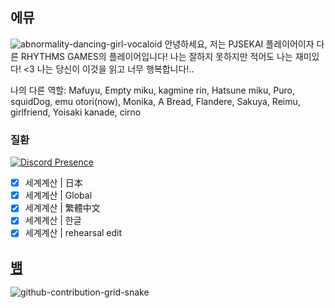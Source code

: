 ## 에뮤
![abnormality-dancing-girl-vocaloid](https://user-images.githubusercontent.com/117464679/211882563-592c52be-b82a-4ee5-9640-df673d150d4d.gif)
안녕하세요, 저는 PJSEKAI 플레이어이자 다른 RHYTHMS GAMES의 플레이어입니다! 나는 잘하지 못하지만 적어도 나는 재미있다! <3 나는 당신이 이것을 읽고 너무 행복합니다!..

나의 다른 역할: Mafuyu, Empty miku, kagmine rin, Hatsune miku, Puro, squidDog, emu otori(now), Monika, A Bread, Flandere, Sakuya, Reimu, girlfriend, Yoisaki kanade, cirno

### 질환
[![Discord Presence](https://lanyard-profile-readme.vercel.app/api/891490390794964992?theme=%?bg=ff66bC&animated=true&hideDiscrim=true&borderRadius=30px&idleMessage=아마도%20세계계산)](https://discord.com/users/891490390794964992)

- [x] 세계계산 | 日本
- [x] 세계계산 | Global
- [x] 세계계산 | 繁體中文
- [x] 세계계산 | 한글
- [x] 세계계산 | rehearsal edit

## [뱀](https://open.spotify.com/playlist/2y9dxZ2zh1ZwCY8zXW946O?si=E-eEcFQdQ3Sycmgqgtid6A&utm_source=copy-link) 
![github-contribution-grid-snake](https://user-images.githubusercontent.com/117464679/204690278-e3bad35a-fc8d-4604-9dc6-3951aca0c276.svg)
